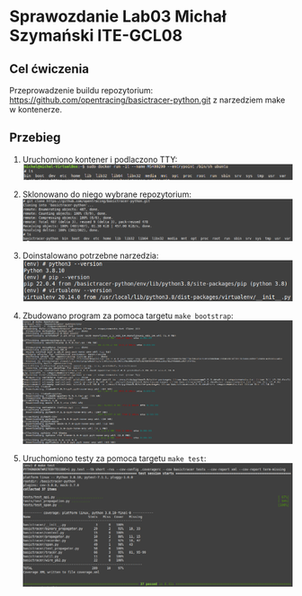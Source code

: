 # Sprawozdanie Lab03 Michał Szymański ITE-GCL08

## Cel ćwiczenia
Przeprowadzenie buildu repozytorium: https://github.com/opentracing/basictracer-python.git z narzedziem make w kontenerze.

## Przebieg

1. Uruchomiono kontener i podlaczono TTY:
![2](screenshots/2.png)

2. Sklonowano do niego wybrane repozytorium:  
![3](screenshots/3.png)

3. Doinstalowano potrzebne narzedzia:<br/>
![4](screenshots/4.png)

4. Zbudowano program za pomoca targetu ```make bootstrap```:
![5](screenshots/5.1.png)

5. Uruchomiono testy za pomoca targetu ```make test```:
![6](screenshots/5.png)